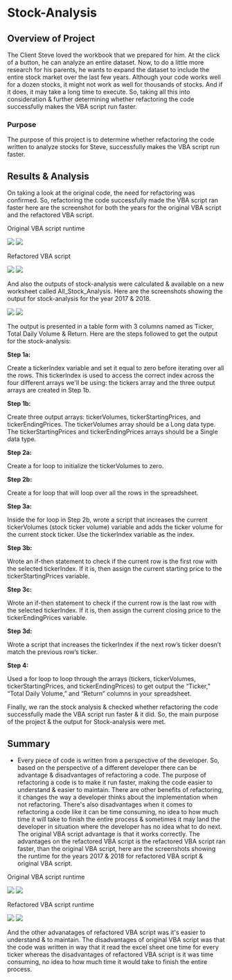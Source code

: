 # Stock-Analysis

## Overview of Project

The Client Steve loved the workbook that we prepared for him. At the click of a button, he can analyze an entire dataset. Now, to do a little more research for his parents, he wants to expand the dataset to include the entire stock market over the last few years. Although your code works well for a dozen stocks, it might not work as well for thousands of stocks. And if it does, it may take a long time to execute. So, taking all this into consideration & further determining whether refactoring the code successfully makes the VBA script run faster.

### Purpose
The purpose of this project is to determine whether refactoring the code written to analyze stocks for Steve, successfully makes the VBA script run faster. 

## Results & Analysis
On taking a look at the original code, the need for refactoring was confirmed. So, refactoring the code successfully made the VBA script ran faster here are the screenshot for both the years for the original VBA script and the refactored VBA script.   

Original VBA script runtime

![](Resources/original_VBAScript_2017.png)
![](Resources/original_VBAScript_2018.png)

Refactored VBA script

![](Resources/VBA_Challenge_2017.png)
![](Resources/VBA_Challenge_2018.png)


And also the outputs of stock-analysis were calculated & available on a new worksheet called All_Stock_Analysis. Here are the screenshots showing the output for stock-analysis for the year 2017 & 2018.   

 
![](Resources/Output_stockanalysis_2017.png) 
![](Resources/Output_stockanalysis_2018.png)


The output is presented in a table form with 3 columns named as Ticker, Total Daily Volume & Return. Here are the steps followed to get the output for the stock-analysis:

**Step 1a:**

Create a tickerIndex variable and set it equal to zero before iterating over all the rows. This tickerIndex is used to access the correct index across the four different arrays we'll be using: the tickers array and the three output arrays are created in Step 1b.

**Step 1b:**

Create three output arrays: tickerVolumes, tickerStartingPrices, and tickerEndingPrices.
The tickerVolumes array should be a Long data type.
The tickerStartingPrices and tickerEndingPrices arrays should be a Single data type.

**Step 2a:**

Create a for loop to initialize the tickerVolumes to zero.

**Step 2b:**

Create a for loop that will loop over all the rows in the spreadsheet.

**Step 3a:**

Inside the for loop in Step 2b, wrote a script that increases the current tickerVolumes (stock ticker volume) variable and adds the ticker volume for the current stock ticker. Use the tickerIndex variable as the index.

**Step 3b:**

Wrote an if-then statement to check if the current row is the first row with the selected tickerIndex. If it is, then assign the current starting price to the tickerStartingPrices variable.

**Step 3c:**

Wrote an if-then statement to check if the current row is the last row with the selected tickerIndex. If it is, then assign the current closing price to the tickerEndingPrices variable.

**Step 3d:**

Wrote a script that increases the tickerIndex if the next row’s ticker doesn’t match the previous row’s ticker.

**Step 4:**

Used a for loop to loop through the arrays (tickers, tickerVolumes, tickerStartingPrices, and tickerEndingPrices) to get output the “Ticker,” “Total Daily Volume,” and “Return” columns in your spreadsheet.

Finally, we ran the stock analysis & checked whether refactoring the code successfully made the VBA script run faster & it did. So, the main purpose of the project & the output for Stock-analysis were met.

## Summary
- Every piece of code is written from a perspective of the developer. So, based on the perspective of a different developer there can be advantage & disadvantages of refactoring a code. The purpose of refactoring a code is to make it run faster, making the code easier to understand & easier to maintain. There are other benefits of refactoring, it changes the way a developer thinks about the implementation when not refactoring. There's also disadvantages when it comes to refactoring a code like it can be time consuming, no idea to how much time it will take to finish the entire process & sometimes it may land the developer in situation where the developer has no idea what to do next. The original VBA script advantage is that it works correctly. The advantages on the refactored VBA script is the refactored VBA script ran faster, than the original VBA script, here are the screenshots showing the runtime for the years 2017 & 2018 for refactored VBA script & original VBA script.

Original VBA script runtime

![](Resources/original_VBAScript_2017.png)
![](Resources/original_VBAScript_2018.png)

Refactored VBA script runtime

![](Resources/VBA_Challenge_2017.png)
![](Resources/VBA_Challenge_2018.png)

And the other advanatages of refactored VBA script was it's easier to understand & to maintain. The disadvantages of original VBA script was that the code was written in way that it read the excel sheet one time for every ticker whereas the disadvantages of refactored VBA script is it was time consuming, no idea to how much time it would take to finish the entire process.